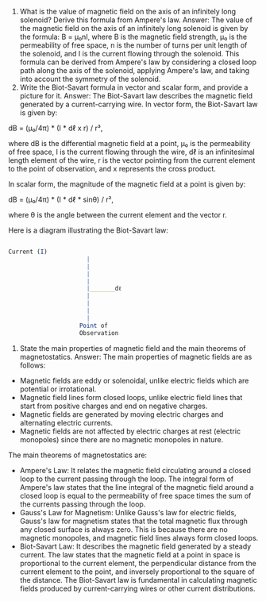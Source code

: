 1. What is the value of magnetic field on the axis of an infinitely long solenoid? Derive this formula from Ampere's law.
Answer:
The value of the magnetic field on the axis of an infinitely long solenoid is given by the formula: B = μ₀nI, where B is the magnetic field strength, μ₀ is the permeability of free space, n is the number of turns per unit length of the solenoid, and I is the current flowing through the solenoid. This formula can be derived from Ampere's law by considering a closed loop path along the axis of the solenoid, applying Ampere's law, and taking into account the symmetry of the solenoid. 
2. Write the Biot-Savart formula in vector and scalar form, and provide a picture for it.
Answer:
The Biot-Savart law describes the magnetic field generated by a current-carrying wire. In vector form, the Biot-Savart law is given by:

dB = (μ₀/4π) * (I * dℓ x r) / r³,

where dB is the differential magnetic field at a point, μ₀ is the permeability of free space, I is the current flowing through the wire, dℓ is an infinitesimal length element of the wire, r is the vector pointing from the current element to the point of observation, and x represents the cross product.

In scalar form, the magnitude of the magnetic field at a point is given by:

dB = (μ₀/4π) * (I * dℓ * sinθ) / r²,

where θ is the angle between the current element and the vector r.

Here is a diagram illustrating the Biot-Savart law:

```mathematica

Current (I)
                      |
                      |
                      |
                      |
                      |_______dℓ
                      |
                      |
                      |
                      |
                    Point of
                    Observation
```


1. State the main properties of magnetic field and the main theorems of magnetostatics.
Answer:
The main properties of magnetic fields are as follows:
- Magnetic fields are eddy or solenoidal, unlike electric fields which are potential or irrotational.
- Magnetic field lines form closed loops, unlike electric field lines that start from positive charges and end on negative charges.
- Magnetic fields are generated by moving electric charges and alternating electric currents.
- Magnetic fields are not affected by electric charges at rest (electric monopoles) since there are no magnetic monopoles in nature.

The main theorems of magnetostatics are:
- Ampere's Law: It relates the magnetic field circulating around a closed loop to the current passing through the loop. The integral form of Ampere's law states that the line integral of the magnetic field around a closed loop is equal to the permeability of free space times the sum of the currents passing through the loop.
- Gauss's Law for Magnetism: Unlike Gauss's law for electric fields, Gauss's law for magnetism states that the total magnetic flux through any closed surface is always zero. This is because there are no magnetic monopoles, and magnetic field lines always form closed loops.
- Biot-Savart Law: It describes the magnetic field generated by a steady current. The law states that the magnetic field at a point in space is proportional to the current element, the perpendicular distance from the current element to the point, and inversely proportional to the square of the distance. The Biot-Savart law is fundamental in calculating magnetic fields produced by current-carrying wires or other current distributions.